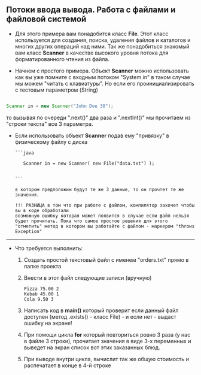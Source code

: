 ## Потоки ввода вывода. Работа с файлами и файловой системой


* Для этого примера вам понадобится класс **File**. Этот класс используется для создания, поиска, удаления файлов и каталогов и многих других операций над ними. Так же понадобиться знакомый вам класс **Scanner** в качестве высокого уровня потока для форматированного чтения из файла.

* Начнем с простого примера. Объект **Scanner** можно использовать как вы уже помните с входным потоком "System.in" в таком случае мы можем "читать с клавиатуры". Но если его проинициализировать с тестовым параметром (String)

```Java

Scanner in = new Scanner("John Doe 30");


```

   то вызывая по очереди ".next()" два раза и ".nextInt()" мы прочитаем из "строки текста" все 3 параметра.

* Если использовать объект **Scanner** подав ему "привязку" в физическому файлу с диска
 
      
      ```java

         Scanner in = new Scanner( new File("data.txt") );


      ```

      в котором предположим будут те же 3 данные, то он прочтет те же значения.

      !!! РАЗНИЦА в том что при работе с файлом, компилятор захочет чтобы вы в коде обработали
      возможную ошибку которая может появится в случае если файл нельзя будет прочитать. Пока что самое простое решения для этого "отметить" метод в котором вы работайте с файлом - маркером "throws Exception"

---

*  Что требуется выполнить:
   1. Создать простой текстовый файл с именем "orders.txt" прямо в папке проекта
   2. Внести в этот файл следующие записи (вручную)

      ```
      Pizza 75.00 2
      Kebab 45.00 1
      Cola 9.50 3   
      ```   

   3. Написать код в **main()** который проверит если данный файл доступен (метод .exists() - класс File) - и если нет - выдаст ошибку на экране!
   4. При помощи цикла **for** который повториться ровно 3 раза (у нас в файле 3 строки), прочитает значения в виде 3-х переменных и выведет на экран список вот этих заказанных блюд.
   5. При выводе внутри цикла, вычислит так же общую стоимость и распечатает в конце в 4-й строке   